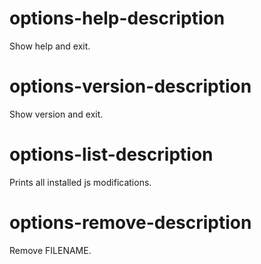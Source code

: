 # options-help-description
Show help and exit.

# options-version-description
Show version and exit.

# options-list-description
Prints all installed js modifications.

# options-remove-description
Remove FILENAME.
